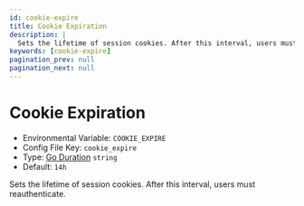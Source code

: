 ```yaml
---
id: cookie-expire
title: Cookie Expiration
description: |
  Sets the lifetime of session cookies. After this interval, users must reauthenticate.
keywords: [cookie-expire]
pagination_prev: null
pagination_next: null
---
```


# Cookie Expiration

- Environmental Variable: `COOKIE_EXPIRE`
- Config File Key: `cookie_expire`
- Type: [Go Duration](https://golang.org/pkg/time/#Duration.String) `string`
- Default: `14h`

Sets the lifetime of session cookies. After this interval, users must reauthenticate.
